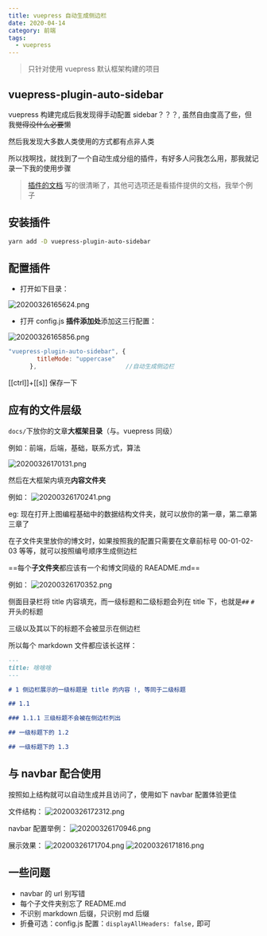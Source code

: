 ```yaml
---
title: vuepress 自动生成侧边栏
date: 2020-04-14
category: 前端
tags:
  - vuepress
---
```


>只针对使用 vuepress 默认框架构建的项目
<!-- more -->
## vuepress-plugin-auto-sidebar

vuepress 构建完成后我发现得手动配置 sidebar？？？, 虽然自由度高了些，但我~~觉得没什么必要~~懒

然后我发现大多数人类使用的方式都有点非人类

所以找啊找，就找到了一个自动生成分组的插件，有好多人问我怎么用，那我就记录一下我的使用步骤

>[插件的文档](https://github.com/shanyuhai123/vuepress-plugin-auto-sidebar) 写的很清晰了，其他可选项还是看插件提供的文档，我举个例子

## 安装插件

```sh
yarn add -D vuepress-plugin-auto-sidebar
```

## 配置插件

- 打开如下目录：

![20200326165624.png](https://raw.githubusercontent.com/fengwei2002/Pictures_02/master/img/20200326165624.png)

- 打开 config.js **插件添加处**添加这三行配置：

![20200326165856.png](https://raw.githubusercontent.com/fengwei2002/Pictures_02/master/img/20200326165856.png)

```js
"vuepress-plugin-auto-sidebar", {
        titleMode: "uppercase"
      },                         //自动生成侧边栏
```

[[ctrl]]+[[s]] 保存一下

## 应有的文件层级

`docs/`下放你的文章**大框架目录**（与。vuepress 同级）

例如：前端，后端，基础，联系方式，算法

![20200326170131.png](https://raw.githubusercontent.com/fengwei2002/Pictures_02/master/img/20200326170131.png)

然后在大框架内填充**内容文件夹**

例如：
![20200326170241.png](https://raw.githubusercontent.com/fengwei2002/Pictures_02/master/img/20200326170241.png)

eg: 现在打开上图编程基础中的数据结构文件夹，就可以放你的第一章，第二章第三章了

在子文件夹里放你的博文时，如果按照我的配置只需要在文章前标号
00-01-02-03 等等，就可以按照编号顺序生成侧边栏

==每个**子文件夹**都应该有一个和博文同级的 RAEADME.md==

例如：
![20200326170352.png](https://raw.githubusercontent.com/fengwei2002/Pictures_02/master/img/20200326170352.png)

侧面目录栏将 title 内容填充，而一级标题和二级标题会列在 title 下，也就是`##` `#`开头的标题

三级以及其以下的标题不会被显示在侧边栏

所以每个 markdown 文件都应该长这样：

```markdown
---
title: 啥啥啥
---

# 1 侧边栏展示的一级标题是 title 的内容 !, 等同于二级标题

## 1.1 

### 1.1.1 三级标题不会被在侧边栏列出

## 一级标题下的 1.2

## 一级标题下的 1.3

```

## 与 navbar 配合使用 

按照如上结构就可以自动生成并且访问了，使用如下 navbar 配置体验更佳

文件结构：
![20200326172312.png](https://raw.githubusercontent.com/fengwei2002/Pictures_02/master/img/20200326172312.png)

navbar 配置举例：
![20200326170946.png](https://raw.githubusercontent.com/fengwei2002/Pictures_02/master/img/20200326170946.png)

展示效果：
![20200326171704.png](https://raw.githubusercontent.com/fengwei2002/Pictures_02/master/img/20200326171704.png)
![20200326171816.png](https://raw.githubusercontent.com/fengwei2002/Pictures_02/master/img/20200326171816.png)

## 一些问题

- navbar 的 url 别写错
- 每个子文件夹别忘了 README.md 
- 不识别 markdown 后缀，只识别 md 后缀
- 折叠可选：config.js 配置：`displayAllHeaders: false,` 即可
